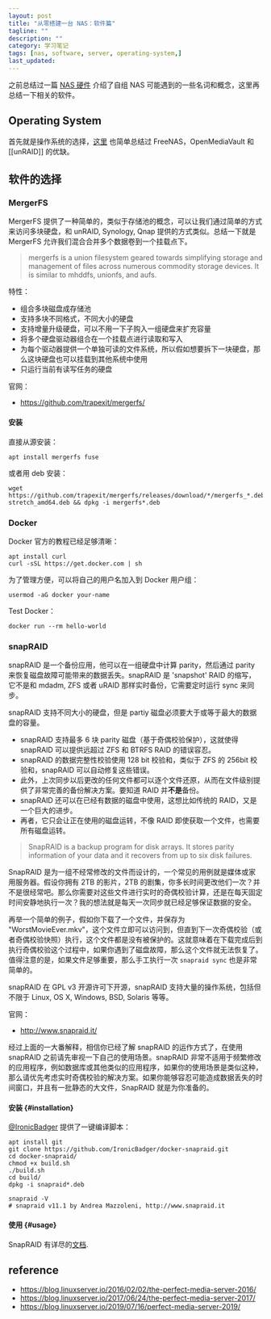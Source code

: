 ```yaml
---
layout: post
title: "从零搭建一台 NAS：软件篇"
tagline: ""
description: ""
category: 学习笔记
tags: [nas, software, server, operating-system,]
last_updated:
---
```


之前总结过一篇 [NAS 硬件](/post/2018/12/build-nas-from-scratch.html) 介绍了自组 NAS 可能遇到的一些名词和概念，这里再总结一下相关的软件。

## Operating System
首先就是操作系统的选择，[这里](/post/2020/02/nas-operating-system-choice.html) 也简单总结过 FreeNAS，OpenMediaVault 和 [[unRAID]] 的优缺。

## 软件的选择

### MergerFS
MergerFS 提供了一种简单的，类似于存储池的概念，可以让我们通过简单的方式来访问多块硬盘，和 unRAID, Synology, Qnap 提供的方式类似。总结一下就是 MergerFS 允许我们混合合并多个数据卷到一个挂载点下。

> mergerfs is a union filesystem geared towards simplifying storage and management of files across numerous commodity storage devices. It is similar to mhddfs, unionfs, and aufs.

特性：

- 组合多块磁盘成存储池
- 支持多块不同格式，不同大小的硬盘
- 支持增量升级硬盘，可以不用一下子购入一组硬盘来扩充容量
- 将多个硬盘驱动器组合在一个挂载点进行读取和写入
- 为每个驱动器提供一个单独可读的文件系统，所以假如想要拆下一块硬盘，那么这块硬盘也可以挂载到其他系统中使用
- 只运行当前有读写任务的硬盘

官网：

- <https://github.com/trapexit/mergerfs/>

#### 安装
直接从源安装：

	apt install mergerfs fuse

或者用 deb 安装：

	wget https://github.com/trapexit/mergerfs/releases/download/*/mergerfs_*.debian-stretch_amd64.deb && dpkg -i mergerfs*.deb

### Docker

Docker 官方的教程已经足够清晰：

	apt install curl
	curl -sSL https://get.docker.com | sh

为了管理方便，可以将自己的用户名加入到 Docker 用户组：

	usermod -aG docker your-name

Test Docker：

	docker run --rm hello-world


### snapRAID
snapRAID 是一个备份应用，他可以在一组硬盘中计算 parity，然后通过 parity 来恢复磁盘故障可能带来的数据丢失。snapRAID 是 'snapshot' RAID 的缩写，它不是和 mdadm, ZFS 或者 uRAID 那样实时备份，它需要定时运行 sync 来同步。

snapRAID 支持不同大小的硬盘，但是 partiy 磁盘必须要大于或等于最大的数据盘的容量。

- snapRAID 支持最多 6 块 parity 磁盘（基于奇偶校验保护），这就使得 snapRAID 可以提供远超过 ZFS 和 BTRFS RAID 的错误容忍。
- snapRAID 的数据完整性校验使用 128 bit 校验和，类似于 ZFS 的 256bit 校验和，snapRAID 可以自动修复这些错误。
- 此外，上次同步以后更改的任何文件都可以逐个文件还原，从而在文件级别提供了非常完善的备份解决方案。要知道 RAID 并**不是**备份。
- snapRAID 还可以在已经有数据的磁盘中使用，这想比如传统的 RAID，又是一个巨大的进步。
- 再者，它只会让正在使用的磁盘运转，不像 RAID 即使获取一个文件，也需要所有磁盘运转。

> SnapRAID is a backup program for disk arrays. It stores parity information of your data and it recovers from up to six disk failures.

SnapRAID 是为一组不经常修改的文件而设计的，一个常见的用例就是媒体或家用服务器。假设你拥有 2TB 的影片，2TB 的剧集，你多长时间更改他们一次？并不是很经常吧。那么你需要对这些文件进行实时的奇偶校验计算，还是在每天固定时间安静地执行一次？我的想法就是每天一次同步就已经足够保证数据的安全。

再举一个简单的例子，假如你下载了一个文件，并保存为 "WorstMovieEver.mkv"，这个文件立即可以访问到，但直到下一次奇偶校验（或者奇偶校验快照）执行，这个文件都是没有被保护的。这就意味着在下载完成后到执行奇偶校验这个过程中，如果你遇到了磁盘故障，那么这个文件就无法恢复了。值得注意的是，如果文件足够重要，那么手工执行一次 `snapraid sync` 也是非常简单的。

snapRAID 在 GPL v3 开源许可下开源，snapRAID 支持大量的操作系统，包括但不限于 Linux, OS X, Windows, BSD, Solaris 等等。

官网：

- <http://www.snapraid.it/>

经过上面的一大番解释，相信你已经了解 snapRAID 的运作方式了，在使用 snapRAID 之前请先审视一下自己的使用场景。snapRAID 非常不适用于频繁修改的应用程序，例如数据库或其他类似的应用程序，如果你的使用场景是类似这种，那么请优先考虑实时奇偶校验的解决方案。如果你能够容忍可能造成数据丢失的时间窗口，并且有一批静态的大文件，SnapRAID 就是为你准备的。

#### 安装 {#installation}
[@IronicBadger](https://twitter.com/IronicBadger) 提供了一键编译脚本：

    apt install git
    git clone https://github.com/IronicBadger/docker-snapraid.git
    cd docker-snapraid/
    chmod +x build.sh
    ./build.sh
    cd build/
    dpkg -i snapraid*.deb

    snapraid -V
    # snapraid v11.1 by Andrea Mazzoleni, http://www.snapraid.it


#### 使用 {#usage}
SnapRAID 有详尽的[文档](http://www.snapraid.it/manual).

## reference

- <https://blog.linuxserver.io/2016/02/02/the-perfect-media-server-2016/>
- <https://blog.linuxserver.io/2017/06/24/the-perfect-media-server-2017/>
- <https://blog.linuxserver.io/2019/07/16/perfect-media-server-2019/>
